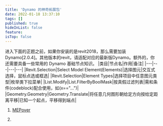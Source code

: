 ```yaml
---
title: 'Dynamo 的神奇拓展包'
date: 2022-01-18 13:37:10
tags: []
published: true
hideInList: false
feature: 
isTop: false
---
```

进入下面的正题之前，如果你安装的是revit2018，那么需要加装Dynamo[2.0.4]。其他版本的revit，请适配对应的最新版Dynamo。额外的，你还需要具备一些常用的 Dynamo 基础节点知识。
|类目|节点名|作用|备注|
|---|---|---|---|
|Revit.Selection|Select Model Element(Elements)|选择图元|交互式选择，鼠标点选或框选|
|Revit.Selection|Element Types|选择项目中任意图元类型|枚举类下拉菜单|
|List.Modify|List.FilterByBoolMask|按真假过滤列表|需和条件(codeblock)配合使用，如(x=="...")|
|Geometry.Geometry|Geometry.Translate|将任意几何图形朝给定方向按给定距离平移|已知一个起点，平移得到端点|


1. [MEPover](https://bimstallatie.sites.google.com/site/bimstallatie/revit-add-ins/offsetincrementer)

2. 